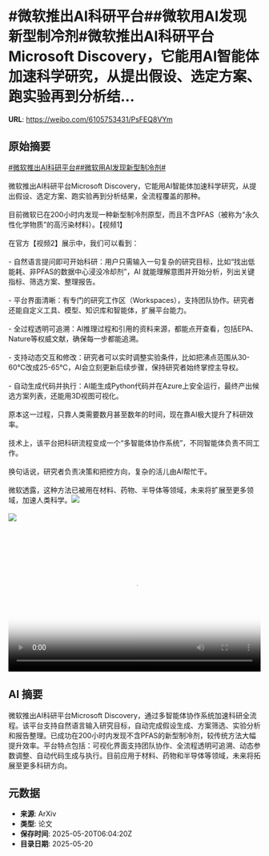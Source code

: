 # #微软推出AI科研平台##微软用AI发现新型制冷剂#微软推出AI科研平台Microsoft Discovery，它能用AI智能体加速科学研究，从提出假设、选定方案、跑实验再到分析结...

**URL**: https://weibo.com/6105753431/PsFEQ8VYm

## 原始摘要

<a href="https://m.weibo.cn/search?containerid=231522type%3D1%26t%3D10%26q%3D%23%E5%BE%AE%E8%BD%AF%E6%8E%A8%E5%87%BAAI%E7%A7%91%E7%A0%94%E5%B9%B3%E5%8F%B0%23&amp;extparam=%23%E5%BE%AE%E8%BD%AF%E6%8E%A8%E5%87%BAAI%E7%A7%91%E7%A0%94%E5%B9%B3%E5%8F%B0%23" data-hide=""><span class="surl-text">#微软推出AI科研平台#</span></a><a href="https://m.weibo.cn/search?containerid=231522type%3D1%26t%3D10%26q%3D%23%E5%BE%AE%E8%BD%AF%E7%94%A8AI%E5%8F%91%E7%8E%B0%E6%96%B0%E5%9E%8B%E5%88%B6%E5%86%B7%E5%89%82%23&amp;extparam=%23%E5%BE%AE%E8%BD%AF%E7%94%A8AI%E5%8F%91%E7%8E%B0%E6%96%B0%E5%9E%8B%E5%88%B6%E5%86%B7%E5%89%82%23" data-hide=""><span class="surl-text">#微软用AI发现新型制冷剂#</span></a><br><br>微软推出AI科研平台Microsoft Discovery，它能用AI智能体加速科学研究，从提出假设、选定方案、跑实验再到分析结果，全流程覆盖的那种。<br><br>目前微软已在200小时内发现一种新型制冷剂原型，而且不含PFAS（被称为“永久性化学物质”的高污染材料）。【视频1】<br><br>在官方【视频2】展示中，我们可以看到：<br><br>- 自然语言提问即可开始科研：用户只需输入一句复杂的研究目标，比如“找出低能耗、非PFAS的数据中心浸没冷却剂”，AI 就能理解意图并开始分析，列出关键指标、筛选方案、整理报告。<br><br>- 平台界面清晰：有专门的研究工作区（Workspaces），支持团队协作。研究者还能自定义工具、模型、知识库和智能体，扩展平台能力。<br><br>- 全过程透明可追溯：AI推理过程和引用的资料来源，都能点开查看，包括EPA、Nature等权威文献，确保每一步都能追溯。<br><br>- 支持动态交互和修改：研究者可以实时调整实验条件，比如把沸点范围从30-60℃改成25-65℃，AI会立刻更新后续步骤，保持研究者始终掌控主导权。<br><br>- 自动生成代码并执行：AI能生成Python代码并在Azure上安全运行，最终产出候选方案列表，还能用3D视图可视化。<br><br>原本这一过程，只靠人类需要数月甚至数年的时间，现在靠AI极大提升了科研效率。<br><br>技术上，该平台把科研流程变成一个“多智能体协作系统”，不同智能体负责不同工作。<br><br>换句话说，研究者负责决策和把控方向，复杂的活儿由AI帮忙干。<br><br>微软透露，这种方法已被用在材料、药物、半导体等领域，未来将扩展至更多领域，加速人类科学。<img style="" src="https://tvax4.sinaimg.cn/large/006Fd7o3ly1i1lryx23wej30zk0k03yr.jpg" referrerpolicy="no-referrer"><br><br><img style="" src="https://tvax3.sinaimg.cn/large/006Fd7o3ly1i1lryzijspj30zk0k03za.jpg" referrerpolicy="no-referrer"><br><br><br clear="both"><div style="clear: both"></div><video controls="controls" poster="https://tvax4.sinaimg.cn/orj480/006Fd7o3ly1i1lryx4h8ej30zk0k03yr.jpg" style="width: 100%"><source src="https://f.video.weibocdn.com/o0/TlMkYebPlx08oo4sqb3W01041200leDA0E010.mp4?label=mp4_720p&amp;template=1280x720.25.0&amp;ori=0&amp;ps=1CwnkDw1GXwCQx&amp;Expires=1747724372&amp;ssig=%2BmzGWHtnFo&amp;KID=unistore,video"><source src="https://f.video.weibocdn.com/o0/CEkfoWYjlx08oo4s4PZC01041200abf50E010.mp4?label=mp4_hd&amp;template=852x480.25.0&amp;ori=0&amp;ps=1CwnkDw1GXwCQx&amp;Expires=1747724372&amp;ssig=q27Ujm4r%2Fi&amp;KID=unistore,video"><source src="https://f.video.weibocdn.com/o0/JpOZYXvxlx08oo4rXLL2010412006bY00E010.mp4?label=mp4_ld&amp;template=640x360.25.0&amp;ori=0&amp;ps=1CwnkDw1GXwCQx&amp;Expires=1747724372&amp;ssig=ab0hQdUjSb&amp;KID=unistore,video"><p>视频无法显示，请前往<a href="https://video.weibo.com/show?fid=1034%3A5168332987629613" target="_blank" rel="noopener noreferrer">微博视频</a>观看。</p></video>

## AI 摘要

微软推出AI科研平台Microsoft Discovery，通过多智能体协作系统加速科研全流程。该平台支持自然语言输入研究目标，自动完成假设生成、方案筛选、实验分析和报告整理。已成功在200小时内发现不含PFAS的新型制冷剂，较传统方法大幅提升效率。平台特点包括：可视化界面支持团队协作、全流程透明可追溯、动态参数调整、自动代码生成与执行。目前应用于材料、药物和半导体等领域，未来将拓展至更多科研方向。

## 元数据

- **来源**: ArXiv
- **类型**: 论文
- **保存时间**: 2025-05-20T06:04:20Z
- **目录日期**: 2025-05-20
